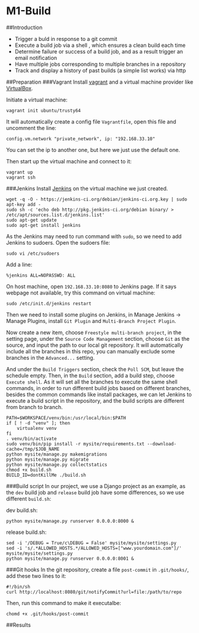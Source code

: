 # M1-Build

##Introduction

 * Trigger a buld in response to a git commit
 * Execute a build job via a shell , which ensures a clean build each time
 * Determine failure or success of a build job, and as a result trigger an email notification
 * Have multiple jobs corresponding to multiple branches in a repository 
 * Track and display a history of past builds (a simple list works) via http

##Preparation 
###Vagrant
Install [vagrant](https://www.vagrantup.com/downloads.html) and a virtual machine provider like [VirtualBox](https://www.virtualbox.org/wiki/Downloads).

Initiate a virtual machine:

	vagrant init ubuntu/trusty64
It will automatically create a config file `Vagrantfile`, open this file and uncomment the line:

	config.vm.network "private_network", ip: "192.168.33.10"

You can set the ip to another one, but here we just use the default one.

Then start up the virtual machine and connect to it:

	vagrant up
	vagrant ssh
	
###Jenkins
Install [Jenkins](https://jenkins-ci.org/) on the virtual machine we just created.
		
	wget -q -O - https://jenkins-ci.org/debian/jenkins-ci.org.key | sudo apt-key add -
	sudo sh -c 'echo deb http://pkg.jenkins-ci.org/debian binary/ > /etc/apt/sources.list.d/jenkins.list'
	sudo apt-get update
	sudo apt-get install jenkins
As the Jenkins may need to run command with `sudo`, so we need to add Jenkins to sudoers. Open the sudoers file:

	sudo vi /etc/sudoers

Add a line:

	%jenkins ALL=NOPASSWD: ALL


On host machine, open `192.168.33.10:8080` to Jenkins page. If it says webpage not available, try this command on virtual machine:

	sudo /etc/init.d/jenkins restart
	
Then we need to install some plugins on Jenkins, in Manage Jenkins -> Manage Plugins, install `Git Plugin` and `Multi-Branch Project Plugin`.

Now create a new item, choose `Freestyle multi-branch project`, in the setting page, under the `Source Code Management` section, choose `Git` as the source, and input the path to our local git repository. It will automatically include all the branches in this repo, you can manually exclude some branches in the `Advanced...` setting. 

And under the `Build Triggers` section, check the `Poll SCM`, but leave the schedule empty. Then, in the `Build` section, add a build step, choose `Execute shell`. As it will set all the branches to execute the same shell commands, in order to run different build jobs based on different branches, besides the common commands like install packages, we can let Jenkins to execute a build script in the repository, and the build scripts are different from branch to branch.

	PATH=$WORKSPACE/venv/bin:/usr/local/bin:$PATH
	if [ ! -d "venv" ]; then
        virtualenv venv
	fi
	. venv/bin/activate
	sudo venv/bin/pip install -r mysite/requirements.txt --download-cache=/tmp/$JOB_NAME
	python mysite/manage.py makemigrations
	python mysite/manage.py migrate
	python mysite/manage.py collectstatics
	chmod +x build.sh
	BUILD_ID=dontKillMe ./build.sh

###Build script
In our project, we use a Django project as an example, as the `dev` build job and `release` build job have some differences, so we use different `build.sh`:

dev build.sh:
	
	python mysite/manage.py runserver 0.0.0.0:8000 &

release build.sh:
	
	sed -i '/DEBUG = True/c\DEBUG = False' mysite/mysite/settings.py
	sed -i 's/.*ALLOWED_HOSTS.*/ALLOWED_HOSTS=["www.yourdomain.com"]/' mysite/mysite/settings.py
	python mysite/manage.py runserver 0.0.0.0:8001 &
###Git hooks
In the git repository, create a file `post-commit` in `.git/hooks/`, add these two lines to it:

	#!/bin/sh
	curl http://localhost:8080/git/notifyCommit?url=file:/path/to/repo

Then, run this command to make it executalbe:

	chomd +x .git/hooks/post-commit

##Results


